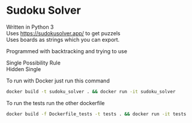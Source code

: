 # Sudoku Solver
Written in Python 3  
Uses https://sudokusolver.app/ to get puzzels  
Uses boards as strings which you can export.  

Programmed with backtracking and trying to use 

Single Possibility Rule  
Hidden Single  



To run with Docker just run this command  
```bash
docker build -t sudoku_solver . && docker run -it sudoku_solver
```

To run the tests run the other dockerfile  
```bash
docker build -f Dockerfile_tests -t tests . && docker run -it tests
```
